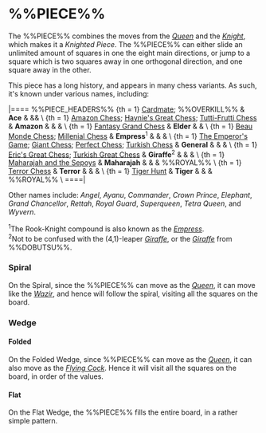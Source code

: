# %%PIECE%%

The %%PIECE%% combines the moves from the
[*Queen*](queen.html) and the
[*Knight*](knight.html), which makes it a *Knighted Piece*. The
%%PIECE%% can either slide an unlimited amount of squares in one
the eight main directions, or jump to a square which is two squares
away in one orthogonal direction, and one square away in the other.

This piece has a long history, and appears in many chess variants. As such,
it's known under various names, including:

|====
%%PIECE_HEADERS%%
{th = 1} [Cardmate](#chess-v:large.dir/cardmat.html);
         %%OVERKILL%%
       & **Ace** & &&  \\
{th = 1} [Amazon Chess](#chess-v:diffmove.dir/amazone.html);
         [Haynie's Great Chess](#chess-v:large.dir/haynieschess.html);
         [Tutti-Frutti Chess](#chess-v:dpieces.dir/tuttifr.html)
       & **Amazon** & & & \\
{th = 1} [Fantasy Grand Chess](#chess-v:large.dir/contest/fantasygrand.html)
       & **Elder** & & \\
{th = 1} [Beau Monde Chess](#chess-v:large.dir/beaumonde.html);
         [Millenial Chess](#chess-v:large.dir/contest/milchess.html)
       & **Empress**<sup>1</sup> & & & \\
{th = 1} [The Emperor's Game](#chess-v:large.dir/emperor.html);
         [Giant Chess](#chess-v:large.dir/giantchess.html);
         [Perfect Chess](#chess-v:diffmove.dir/perfectchess.html);
         [Turkish Chess](#chess-v:large.dir/turkishchess.html)
       & **General** & & & \\
{th = 1} [Eric's Great Chess](large.dir/ericgr.html);
         [Turkish Great Chess](#chess-v:historic.dir/indiangr1.html)
       & **Giraffe**<sup>2</sup> & & & \\
{th = 1} [Maharajah and the Sepoys](#wiki)
       & **Maharajah** & & & %%ROYAL%% \\
{th = 1} [Terror Chess](#chess-v:large.dir/terror.html)
       & **Terror** & & & \\
{th = 1} [Tiger Hunt](#chess-v:unequal.dir/tigerhnt.html)
       & **Tiger** & & & %%ROYAL%% \\
====|

Other names include:
*Angel*, *Ayanu*, *Commander*, *Crown Prince*, *Elephant*,
*Grand Chancellor*, *Rettah*,
*Royal Guard*, *Superqueen*, *Tetra Queen*, and *Wyvern*.

<sup>1</sup>The Rook-Knight compound is also known as the 
            [*Empress*](chancellor.html?piece=empress).<br>
<sup>2</sup>Not to be confused with the (4,1)-leaper [*Giraffe*](giraffe.html),
            or the [*Giraffe*](wazir.html?piece=giraffe_dobutsu) from
            %%DOBUTSU%%.

### Spiral

On the Spiral, since the %%PIECE%% can move as the [*Queen*](queen.html),
it can move like the [*Wazir*](wazir.html), and hence will follow the spiral,
visiting all the squares on the board. 

### Wedge

#### Folded

On the Folded Wedge, since %%PIECE%% can move as the [*Queen*](queen.html),
it can also move as the [*Flying Cock*](flying_cock.html). Hence
it will visit all the squares on the board, in order of the values.

#### Flat

On the Flat Wedge, the %%PIECE%% fills the entire board, in a 
rather simple pattern.
